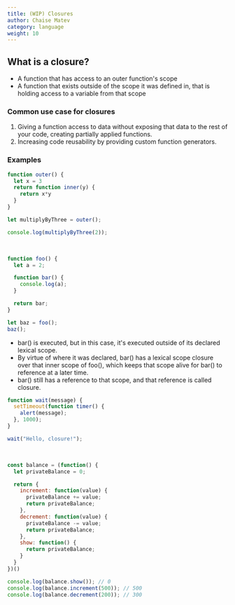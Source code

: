 ```yaml
---
title: (WIP) Closures
author: Chaise Matev
category: language
weight: 10
---
```


## What is a closure?
- A function that has access to an outer function's scope
- A function that exists outside of the scope it was defined in, that is holding access to a variable from that scope

### Common use case for closures
1. Giving a function access to data without exposing that data to the rest of your code, creating partially applied functions.
2. Increasing code reusability by providing custom function generators.

### Examples
```javascript
function outer() {
  let x = 3
  return function inner(y) {
    return x*y
  }
}

let multiplyByThree = outer();

console.log(multiplyByThree(2));
```
<br>

```javascript
function foo() {
  let a = 2;

  function bar() {
    console.log(a);
  }

  return bar;
}

let baz = foo();
baz();
```
- bar() is executed, but in this case, it's executed outside of its declared lexical scope.<br>
- By virtue of where it was declared, bar() has a lexical scope closure over that inner scope of foo(), which keeps that scope alive for bar() to reference at a later time.<br>
- bar() still has a reference to that scope, and that reference is called closure.
```javascript
function wait(message) {
  setTimeout(function timer() {
    alert(message);
  }, 1000);
}

wait("Hello, closure!");
```
<br>

```javascript
const balance = (function() {
  let privateBalance = 0;

  return {
    increment: function(value) {
      privateBalance += value;
      return privateBalance;
    },
    decrement: function(value) {
      privateBalance -= value;
      return privateBalance;
    },
    show: function() {
      return privateBalance;
    }
  }
})()

console.log(balance.show()); // 0
console.log(balance.increment(500)); // 500
console.log(balance.decrement(200)); // 300
```